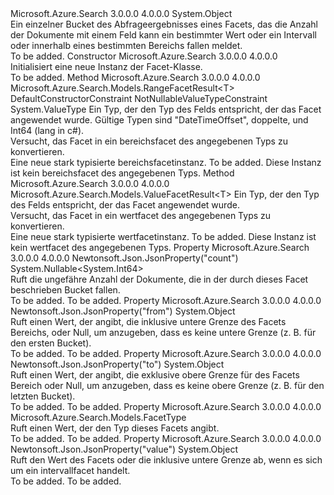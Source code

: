 <Type Name="FacetResult" FullName="Microsoft.Azure.Search.Models.FacetResult">
  <TypeSignature Language="C#" Value="public class FacetResult" />
  <TypeSignature Language="ILAsm" Value=".class public auto ansi beforefieldinit FacetResult extends System.Object" />
  <TypeSignature Language="DocId" Value="T:Microsoft.Azure.Search.Models.FacetResult" />
  <TypeSignature Language="VB.NET" Value="Public Class FacetResult" />
  <TypeSignature Language="F#" Value="type FacetResult = class" />
  <AssemblyInfo>
    <AssemblyName>Microsoft.Azure.Search</AssemblyName>
    <AssemblyVersion>3.0.0.0</AssemblyVersion>
    <AssemblyVersion>4.0.0.0</AssemblyVersion>
  </AssemblyInfo>
  <Base>
    <BaseTypeName>System.Object</BaseTypeName>
  </Base>
  <Interfaces />
  <Docs>
    <summary>
            Ein einzelner Bucket des Abfrageergebnisses eines Facets, das die Anzahl der Dokumente mit einem Feld kann ein bestimmter Wert oder ein Intervall oder innerhalb eines bestimmten Bereichs fallen meldet.
            </summary>
    <remarks>To be added.</remarks>
  </Docs>
  <Members>
    <Member MemberName=".ctor">
      <MemberSignature Language="C#" Value="public FacetResult ();" />
      <MemberSignature Language="ILAsm" Value=".method public hidebysig specialname rtspecialname instance void .ctor() cil managed" />
      <MemberSignature Language="DocId" Value="M:Microsoft.Azure.Search.Models.FacetResult.#ctor" />
      <MemberSignature Language="VB.NET" Value="Public Sub New ()" />
      <MemberType>Constructor</MemberType>
      <AssemblyInfo>
        <AssemblyName>Microsoft.Azure.Search</AssemblyName>
        <AssemblyVersion>3.0.0.0</AssemblyVersion>
        <AssemblyVersion>4.0.0.0</AssemblyVersion>
      </AssemblyInfo>
      <Parameters />
      <Docs>
        <summary>
            Initialisiert eine neue Instanz der Facet-Klasse.
            </summary>
        <remarks>To be added.</remarks>
      </Docs>
    </Member>
    <Member MemberName="AsRangeFacetResult&lt;T&gt;">
      <MemberSignature Language="C#" Value="public Microsoft.Azure.Search.Models.RangeFacetResult&lt;T&gt; AsRangeFacetResult&lt;T&gt; () where T : struct;" />
      <MemberSignature Language="ILAsm" Value=".method public hidebysig instance class Microsoft.Azure.Search.Models.RangeFacetResult`1&lt;!!T&gt; AsRangeFacetResult&lt;struct .ctor (class System.ValueType) T&gt;() cil managed" />
      <MemberSignature Language="DocId" Value="M:Microsoft.Azure.Search.Models.FacetResult.AsRangeFacetResult``1" />
      <MemberSignature Language="VB.NET" Value="Public Function AsRangeFacetResult(Of T As Structure) () As RangeFacetResult(Of T)" />
      <MemberSignature Language="F#" Value="member this.AsRangeFacetResult : unit -&gt; Microsoft.Azure.Search.Models.RangeFacetResult&lt;'T (requires 'T : struct)&gt; (requires 'T : struct)" Usage="facetResult.AsRangeFacetResult " />
      <MemberType>Method</MemberType>
      <AssemblyInfo>
        <AssemblyName>Microsoft.Azure.Search</AssemblyName>
        <AssemblyVersion>3.0.0.0</AssemblyVersion>
        <AssemblyVersion>4.0.0.0</AssemblyVersion>
      </AssemblyInfo>
      <ReturnValue>
        <ReturnType>Microsoft.Azure.Search.Models.RangeFacetResult&lt;T&gt;</ReturnType>
      </ReturnValue>
      <TypeParameters>
        <TypeParameter Name="T">
          <Constraints>
            <ParameterAttribute>DefaultConstructorConstraint</ParameterAttribute>
            <ParameterAttribute>NotNullableValueTypeConstraint</ParameterAttribute>
            <BaseTypeName>System.ValueType</BaseTypeName>
          </Constraints>
        </TypeParameter>
      </TypeParameters>
      <Parameters />
      <Docs>
        <typeparam name="T">
            Ein Typ, der den Typ des Felds entspricht, der das Facet angewendet wurde. Gültige Typen sind <c cref="T:System.DateTimeOffset">"DateTimeOffset"</c>, <c cref="T:System.Double">doppelte</c>, und <c cref="T:System.Int64">Int64</c> (lang in c#).
            </typeparam>
        <summary>
            Versucht, das Facet in ein bereichsfacet des angegebenen Typs zu konvertieren.
            </summary>
        <returns>Eine neue stark typisierte bereichsfacetinstanz.</returns>
        <remarks>To be added.</remarks>
        <exception cref="T:System.InvalidCastException">Diese Instanz ist kein bereichsfacet des angegebenen Typs.</exception>
      </Docs>
    </Member>
    <Member MemberName="AsValueFacetResult&lt;T&gt;">
      <MemberSignature Language="C#" Value="public Microsoft.Azure.Search.Models.ValueFacetResult&lt;T&gt; AsValueFacetResult&lt;T&gt; ();" />
      <MemberSignature Language="ILAsm" Value=".method public hidebysig instance class Microsoft.Azure.Search.Models.ValueFacetResult`1&lt;!!T&gt; AsValueFacetResult&lt;T&gt;() cil managed" />
      <MemberSignature Language="DocId" Value="M:Microsoft.Azure.Search.Models.FacetResult.AsValueFacetResult``1" />
      <MemberSignature Language="VB.NET" Value="Public Function AsValueFacetResult(Of T) () As ValueFacetResult(Of T)" />
      <MemberSignature Language="F#" Value="member this.AsValueFacetResult : unit -&gt; Microsoft.Azure.Search.Models.ValueFacetResult&lt;'T&gt;" Usage="facetResult.AsValueFacetResult " />
      <MemberType>Method</MemberType>
      <AssemblyInfo>
        <AssemblyName>Microsoft.Azure.Search</AssemblyName>
        <AssemblyVersion>3.0.0.0</AssemblyVersion>
        <AssemblyVersion>4.0.0.0</AssemblyVersion>
      </AssemblyInfo>
      <ReturnValue>
        <ReturnType>Microsoft.Azure.Search.Models.ValueFacetResult&lt;T&gt;</ReturnType>
      </ReturnValue>
      <TypeParameters>
        <TypeParameter Name="T" />
      </TypeParameters>
      <Parameters />
      <Docs>
        <typeparam name="T">
            Ein Typ, der den Typ des Felds entspricht, der das Facet angewendet wurde.
            </typeparam>
        <summary>
            Versucht, das Facet in ein wertfacet des angegebenen Typs zu konvertieren.
            </summary>
        <returns>Eine neue stark typisierte wertfacetinstanz.</returns>
        <remarks>To be added.</remarks>
        <exception cref="T:System.InvalidCastException">Diese Instanz ist kein wertfacet des angegebenen Typs.</exception>
      </Docs>
    </Member>
    <Member MemberName="Count">
      <MemberSignature Language="C#" Value="public Nullable&lt;long&gt; Count { get; set; }" />
      <MemberSignature Language="ILAsm" Value=".property instance valuetype System.Nullable`1&lt;int64&gt; Count" />
      <MemberSignature Language="DocId" Value="P:Microsoft.Azure.Search.Models.FacetResult.Count" />
      <MemberSignature Language="VB.NET" Value="Public Property Count As Nullable(Of Long)" />
      <MemberSignature Language="F#" Value="member this.Count : Nullable&lt;int64&gt; with get, set" Usage="Microsoft.Azure.Search.Models.FacetResult.Count" />
      <MemberType>Property</MemberType>
      <AssemblyInfo>
        <AssemblyName>Microsoft.Azure.Search</AssemblyName>
        <AssemblyVersion>3.0.0.0</AssemblyVersion>
        <AssemblyVersion>4.0.0.0</AssemblyVersion>
      </AssemblyInfo>
      <Attributes>
        <Attribute>
          <AttributeName>Newtonsoft.Json.JsonProperty("count")</AttributeName>
        </Attribute>
      </Attributes>
      <ReturnValue>
        <ReturnType>System.Nullable&lt;System.Int64&gt;</ReturnType>
      </ReturnValue>
      <Docs>
        <summary>
            Ruft die ungefähre Anzahl der Dokumente, die in der durch dieses Facet beschrieben Bucket fallen.
            </summary>
        <value>To be added.</value>
        <remarks>To be added.</remarks>
      </Docs>
    </Member>
    <Member MemberName="From">
      <MemberSignature Language="C#" Value="public object From { get; set; }" />
      <MemberSignature Language="ILAsm" Value=".property instance object From" />
      <MemberSignature Language="DocId" Value="P:Microsoft.Azure.Search.Models.FacetResult.From" />
      <MemberSignature Language="VB.NET" Value="Public Property From As Object" />
      <MemberSignature Language="F#" Value="member this.From : obj with get, set" Usage="Microsoft.Azure.Search.Models.FacetResult.From" />
      <MemberType>Property</MemberType>
      <AssemblyInfo>
        <AssemblyName>Microsoft.Azure.Search</AssemblyName>
        <AssemblyVersion>3.0.0.0</AssemblyVersion>
        <AssemblyVersion>4.0.0.0</AssemblyVersion>
      </AssemblyInfo>
      <Attributes>
        <Attribute>
          <AttributeName>Newtonsoft.Json.JsonProperty("from")</AttributeName>
        </Attribute>
      </Attributes>
      <ReturnValue>
        <ReturnType>System.Object</ReturnType>
      </ReturnValue>
      <Docs>
        <summary>
            Ruft einen Wert, der angibt, die inklusive untere Grenze des Facets Bereichs, oder Null, um anzugeben, dass es keine untere Grenze (z. B. für den ersten Bucket).
            </summary>
        <value>To be added.</value>
        <remarks>To be added.</remarks>
      </Docs>
    </Member>
    <Member MemberName="To">
      <MemberSignature Language="C#" Value="public object To { get; set; }" />
      <MemberSignature Language="ILAsm" Value=".property instance object To" />
      <MemberSignature Language="DocId" Value="P:Microsoft.Azure.Search.Models.FacetResult.To" />
      <MemberSignature Language="VB.NET" Value="Public Property To As Object" />
      <MemberSignature Language="F#" Value="member this.To : obj with get, set" Usage="Microsoft.Azure.Search.Models.FacetResult.To" />
      <MemberType>Property</MemberType>
      <AssemblyInfo>
        <AssemblyName>Microsoft.Azure.Search</AssemblyName>
        <AssemblyVersion>3.0.0.0</AssemblyVersion>
        <AssemblyVersion>4.0.0.0</AssemblyVersion>
      </AssemblyInfo>
      <Attributes>
        <Attribute>
          <AttributeName>Newtonsoft.Json.JsonProperty("to")</AttributeName>
        </Attribute>
      </Attributes>
      <ReturnValue>
        <ReturnType>System.Object</ReturnType>
      </ReturnValue>
      <Docs>
        <summary>
            Ruft einen Wert, der angibt, die exklusive obere Grenze für des Facets Bereich oder Null, um anzugeben, dass es keine obere Grenze (z. B. für den letzten Bucket).
            </summary>
        <value>To be added.</value>
        <remarks>To be added.</remarks>
      </Docs>
    </Member>
    <Member MemberName="Type">
      <MemberSignature Language="C#" Value="public Microsoft.Azure.Search.Models.FacetType Type { get; }" />
      <MemberSignature Language="ILAsm" Value=".property instance valuetype Microsoft.Azure.Search.Models.FacetType Type" />
      <MemberSignature Language="DocId" Value="P:Microsoft.Azure.Search.Models.FacetResult.Type" />
      <MemberSignature Language="VB.NET" Value="Public ReadOnly Property Type As FacetType" />
      <MemberSignature Language="F#" Value="member this.Type : Microsoft.Azure.Search.Models.FacetType" Usage="Microsoft.Azure.Search.Models.FacetResult.Type" />
      <MemberType>Property</MemberType>
      <AssemblyInfo>
        <AssemblyName>Microsoft.Azure.Search</AssemblyName>
        <AssemblyVersion>3.0.0.0</AssemblyVersion>
        <AssemblyVersion>4.0.0.0</AssemblyVersion>
      </AssemblyInfo>
      <ReturnValue>
        <ReturnType>Microsoft.Azure.Search.Models.FacetType</ReturnType>
      </ReturnValue>
      <Docs>
        <summary>
            Ruft einen Wert, der den Typ dieses Facets angibt.
            </summary>
        <value>To be added.</value>
        <remarks>To be added.</remarks>
      </Docs>
    </Member>
    <Member MemberName="Value">
      <MemberSignature Language="C#" Value="public object Value { get; set; }" />
      <MemberSignature Language="ILAsm" Value=".property instance object Value" />
      <MemberSignature Language="DocId" Value="P:Microsoft.Azure.Search.Models.FacetResult.Value" />
      <MemberSignature Language="VB.NET" Value="Public Property Value As Object" />
      <MemberSignature Language="F#" Value="member this.Value : obj with get, set" Usage="Microsoft.Azure.Search.Models.FacetResult.Value" />
      <MemberType>Property</MemberType>
      <AssemblyInfo>
        <AssemblyName>Microsoft.Azure.Search</AssemblyName>
        <AssemblyVersion>3.0.0.0</AssemblyVersion>
        <AssemblyVersion>4.0.0.0</AssemblyVersion>
      </AssemblyInfo>
      <Attributes>
        <Attribute>
          <AttributeName>Newtonsoft.Json.JsonProperty("value")</AttributeName>
        </Attribute>
      </Attributes>
      <ReturnValue>
        <ReturnType>System.Object</ReturnType>
      </ReturnValue>
      <Docs>
        <summary>
            Ruft den Wert des Facets oder die inklusive untere Grenze ab, wenn es sich um ein intervallfacet handelt.
            </summary>
        <value>To be added.</value>
        <remarks>To be added.</remarks>
      </Docs>
    </Member>
  </Members>
</Type>